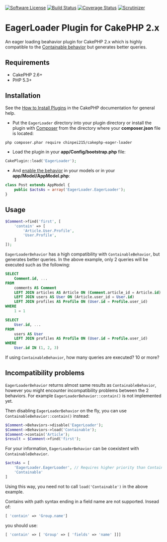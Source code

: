 [![Software License](https://img.shields.io/badge/license-MIT-brightgreen.svg?style=flat-square)](LICENSE.txt)
[![Build Status](https://img.shields.io/travis/chinpei215/cakephp-eager-loader/master.svg?style=flat-square)](https://travis-ci.org/chinpei215/cakephp-eager-loader)
[![Coverage Status](https://img.shields.io/coveralls/chinpei215/cakephp-eager-loader.svg?style=flat-square)](https://coveralls.io/r/chinpei215/cakephp-eager-loader?branch=master)
[![Scrutinizer](https://scrutinizer-ci.com/g/chinpei215/cakephp-eager-loader/badges/quality-score.png?b=master)](https://scrutinizer-ci.com/g/chinpei215/cakephp-eager-loader)

# EagerLoader Plugin for CakePHP 2.x

An eager loading beahavior plugin for CakePHP 2.x which is highly compatible to the
[Containable behavior](http://book.cakephp.org/2.0/en/core-libraries/behaviors/containable.html)
but generates better queries.

## Requirements

* CakePHP 2.6+
* PHP 5.3+

## Installation

See the
[How to Install Plugins](http://book.cakephp.org/2.0/en/plugins/how-to-install-plugins.html)
in the CakePHP documentation for general help.

* Put the `EagerLoader` directory into your plugin directory or
  install the plugin with [Composer](https://getcomposer.org/) from the directory
  where your **composer.json** file is located:

```sh
php composer.phar require chinpei215/cakephp-eager-loader
```

* Load the plugin in your **app/Config/bootstrap.php** file:

```php
CakePlugin::load('EagerLoader');
```

* And [enable the behavior](http://book.cakephp.org/2.0/en/models/behaviors.html#using-behaviors)
  in your models or in your **app/Model/AppModel.php**:

```` php
class Post extends AppModel {
    public $actsAs = array('EagerLoader.EagerLoader');
}
````

## Usage

```php
$Comment->find('first', [
	'contain' => [
		'Article.User.Profile',
		'User.Profile',
	]
]);
```

`EagerLoaderBehavior` has a high compatibility with `ContainableBehavior`, but generates better queries.
In the above example, only 2 queries will be executed such as the following:
```sql
SELECT 
	Comment.id, ...
FROM 
	comments AS Comment
	LEFT JOIN articles AS Article ON (Comment.article_id = Article.id)
	LEFT JOIN users AS User ON (Article.user_id = User.id)
	LEFT JOIN profiles AS Profile ON (User.id = Profile.user_id)
WHERE 
	1 = 1
```
```sql
SELECT
	User.id, ...
FROM
	users AS User 
	LEFT JOIN profiles AS Profile ON (User.id = Profile.user_id) 
WHERE
	User.id IN (1, 2, 3)
```
If using `ContainableBehavior`, how many queries are executed? 10 or more?

## Incompatibility problems

`EagerLoaderBehavior` returns almost same results as `ContainableBehavior`, however you might encounter incompatibility problems between the 2 behaviors.
For example `EagerLoaderBehavior::contain()` is not implemented yet.

Then disabling `EagerLoaderBehavior` on the fly, you can use `ContainableBehavior::contain()` instead:
```php
$Comment->Behaviors->disable('EagerLoader');
$Comment->Behaviors->load('Containable');
$Comment->contain('Article'); 
$result = $Comment->find('first');
```

For your information, `EagerLoaderBehavior` can be coexistent with `ContainableBehavior`.
```php
$actsAs = [
	'EagerLoader.EagerLoader', // Requires higher priority than Containable
	'Containable'
]
```
Using this way, you need not to call `load('Containable')` in the above example.

Contains with path syntax ending in a field name are not supported. Insead of:
```php
[ 'contain' => 'Group.name']
```
you should use:
```php
[ 'contain' => [ 'Group' => [ 'fields' => 'name' ]]]
```
